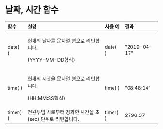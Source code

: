 # 날짜, 시간 함수

<table>
  <thead>
    <tr>
      <th style="text-align:left">&#xD568;&#xC218;</th>
      <th style="text-align:left">&#xC124;&#xBA85;</th>
      <th style="text-align:left">&#xC0AC;&#xC6A9; &#xC608;</th>
      <th style="text-align:left">&#xACB0;&#xACFC;</th>
    </tr>
  </thead>
  <tbody>
    <tr>
      <td style="text-align:left">date( )</td>
      <td style="text-align:left">
        <p>&#xD604;&#xC7AC;&#xC758; &#xB0A0;&#xC9DC;&#xB97C; &#xBB38;&#xC790;&#xC5F4;
          &#xD615;&#xC73C;&#xB85C; &#xB9AC;&#xD134;&#xD569;&#xB2C8;&#xB2E4;.
          <br />
        </p>
        <p>(YYYY-MM-DD&#xD615;&#xC2DD;)
          <br />
        </p>
      </td>
      <td style="text-align:left">date( )</td>
      <td style="text-align:left">&quot;2019-04-17&quot;</td>
    </tr>
    <tr>
      <td style="text-align:left">time( )</td>
      <td style="text-align:left">
        <p>&#xD604;&#xC7AC;&#xC758; &#xC2DC;&#xAC04;&#xC744; &#xBB38;&#xC790;&#xC5F4;
          &#xD615;&#xC73C;&#xB85C; &#xB9AC;&#xD134;&#xD569;&#xB2C8;&#xB2E4;.
          <br />
        </p>
        <p>(HH:MM:SS&#xD615;&#xC2DD;)
          <br />
        </p>
      </td>
      <td style="text-align:left">time( )</td>
      <td style="text-align:left">&quot;08:48:14&quot;</td>
    </tr>
    <tr>
      <td style="text-align:left">timer( )</td>
      <td style="text-align:left">&#xC804;&#xC6D0;&#xD22C;&#xC785; &#xC2DC;&#xB85C;&#xBD80;&#xD130; &#xACBD;&#xACFC;&#xD55C;
        &#xC2DC;&#xAC04;&#xC744; &#xCD08;(sec) &#xB2E8;&#xC704;&#xB85C; &#xB9AC;&#xD134;&#xD569;&#xB2C8;&#xB2E4;.</td>
      <td
      style="text-align:left">timer( )</td>
        <td style="text-align:left">2796.37</td>
    </tr>
  </tbody>
</table>

